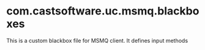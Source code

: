 # com.castsoftware.uc.msmq.blackboxes
This is a custom blackbox file for MSMQ client. It defines input methods
